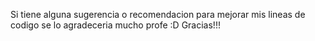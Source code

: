 Si tiene alguna sugerencia o recomendacion para mejorar mis lineas de codigo se lo agradeceria mucho profe :D
Gracias!!!
